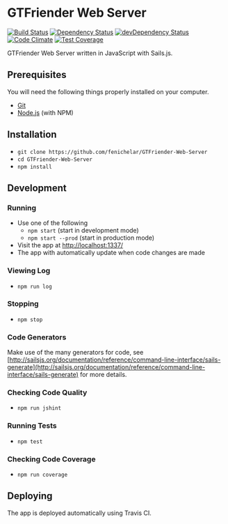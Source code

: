 # GTFriender Web Server

[![Build Status][travis-badge]][travis-badge-url]
[![Dependency Status][david-badge]][david-badge-url]
[![devDependency Status][david-badge-dev]][david-badge-dev-url]
[![Code Climate][codeclimate]][codeclimate-url]
[![Test Coverage][codeclimate-coverage]][codeclimate-coverage-url]

GTFriender Web Server written in JavaScript with Sails.js.

## Prerequisites

You will need the following things properly installed on your computer.

* [Git](http://git-scm.com/)
* [Node.js](http://nodejs.org/) (with NPM)

## Installation

* `git clone https://github.com/fenichelar/GTFriender-Web-Server`
* `cd GTFriender-Web-Server`
* `npm install`

## Development

### Running

* Use one of the following
  - `npm start` (start in development mode)
  - `npm start --prod` (start in production mode)
* Visit the app at [http://localhost:1337/](http://localhost:1337)
* The app with automatically update when code changes are made

### Viewing  Log

* `npm run log`

### Stopping

* `npm stop`

### Code Generators

Make use of the many generators for code, see [http://sailsjs.org/documentation/reference/command-line-interface/sails-generate](http://sailsjs.org/documentation/reference/command-line-interface/sails-generate) for more details.

### Checking Code Quality

* `npm run jshint`

### Running Tests

* `npm test`

### Checking Code Coverage

* `npm run coverage`

## Deploying

The app is deployed automatically using Travis CI.

[travis-badge]: https://travis-ci.org/fenichelar/GTFriender-Web-Server.svg
[travis-badge-url]: https://travis-ci.org/fenichelar/GTFriender-Web-Server
[david-badge]: https://david-dm.org/fenichelar/GTFriender-Web-Server.svg
[david-badge-url]: https://david-dm.org/fenichelar/GTFriender-Web-Server
[david-badge-dev]: https://david-dm.org/fenichelar/GTFriender-Web-Server/dev-status.svg
[david-badge-dev-url]: https://david-dm.org/fenichelar/GTFriender-Web-Server#info=devDependencies
[codeclimate]: https://codeclimate.com/github/fenichelar/GTFriender-Web-Server/badges/gpa.svg
[codeclimate-url]: https://codeclimate.com/github/fenichelar/GTFriender-Web-Server
[codeclimate-coverage]: https://codeclimate.com/github/fenichelar/GTFriender-Web-Server/badges/coverage.svg
[codeclimate-coverage-url]: https://codeclimate.com/github/fenichelar/GTFriender-Web-Server/coverage
